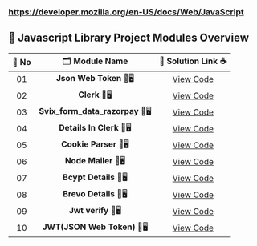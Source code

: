 ### https://developer.mozilla.org/en-US/docs/Web/JavaScript


## 🧩 Javascript Library Project Modules Overview


| 🔢 **No** | 🗂️ **Module Name**                | 🔗 **Solution Link** ☕ |
|:--------:|:----------------------------------:|:----------------------:|
| 01       | **Json Web Token** 🎨🖥️                  | [View Code](#) |
| 02       | **Clerk** 🎨🖥️                  | [View Code](#) |
| 03       | **Svix_form_data_razorpay** 🎨🖥️                  | [View Code](#) |
| 04       | **Details In Clerk** 🎨🖥️                  | [View Code](#) |
| 05       | **Cookie Parser** 🎨🖥️                  | [View Code](#) |
| 06       | **Node Mailer** 🎨🖥️                  | [View Code](#) |
| 07       | **Bcypt Details** 🎨🖥️                  | [View Code](#) |
| 08       | **Brevo Details** 🎨🖥️                  | [View Code](#) |
| 09       | **Jwt verify** 🎨🖥️                  | [View Code](#) |
| 10       | **JWT(JSON Web Token)** 🎨🖥️                  | [View Code](#) |


